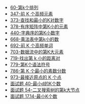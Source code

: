* [60-第k个排列 ]()
* [347-前 K 个高频元素]()
* [373-查找和最小的K对数字]()
* [378-有序矩阵中第K小的元素](./solution/378.md)
* [440-字典序的第K小数字]()
* [668-乘法表中第k小的数]()
* [692-前 K 个高频单词]()
* [703-数据流中的第K大元素](./solution/703.md)
* [719-找出第 k 小的距离对](./solution/719.md)
* [779-第K个语法符号]()
* [786-第 K 个最小的素数分数]()
* [973-最接近原点的 K 个点]()
* [面试题 40-最小d的K个数]()
* [面试题 54-二叉搜索树的第k大节点]()
* [面试题 17.14-最小K个数](./cxymsjd/17-14.md)